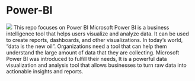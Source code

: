 # Power-BI
<IMG SRC = "https://www.meldium.com/wp-content/uploads/2019/11/power-BI.png">
This repo focuses on Power BI 
Microsoft Power BI is a business intelligence tool that helps users visualize and analyze data. It can be used to create reports, dashboards, and other visualizations. 
In today’s world, “data is the new oil”. Organizations need a tool that can help them understand the large amount of data that they are collecting. Microsoft Power BI was introduced to fulfill their needs, It is a powerful data visualization and analysis tool that allows businesses to turn raw data into actionable insights and reports.
